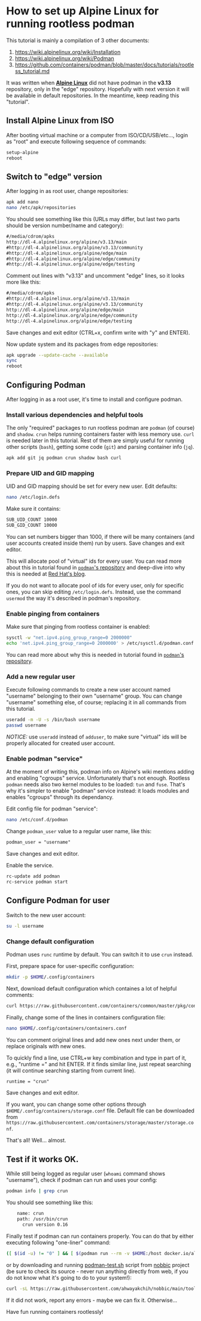 How to set up Alpine Linux for running rootless podman
======================================================

This tutorial is mainly a compilation of 3 other documents:

1. https://wiki.alpinelinux.org/wiki/Installation
2. https://wiki.alpinelinux.org/wiki/Podman
3. https://github.com/containers/podman/blob/master/docs/tutorials/rootless_tutorial.md

It was written when [**Alpine Linux**](https://alpinelinux.org/) did not have podman in the **v3.13** repository, only in the "edge" repository. Hopefully with next version it will be available in default repositories.
In the meantime, keep reading this "tutorial".

## Install Alpine Linux from ISO

After booting virtual machine or a computer from ISO/CD/USB/etc..., login as "root" and execute following sequence of commands:

```sh
setup-alpine
reboot
```

## Switch to "edge" version

After logging in as root user, change repositories:

```sh
apk add nano
nano /etc/apk/repositories
```

You should see something like this (URLs may differ, but last two parts should be version number/name and category):

```txt
#/media/cdrom/apks
http://dl-4.alpinelinux.org/alpine/v3.13/main
#http://dl-4.alpinelinux.org/alpine/v3.13/community
#http://dl-4.alpinelinux.org/alpine/edge/main
#http://dl-4.alpinelinux.org/alpine/edge/community
#http://dl-4.alpinelinux.org/alpine/edge/testing
```

Comment out lines with "v3.13" and uncomment "edge" lines, so it looks more like this:

```txt
#/media/cdrom/apks
#http://dl-4.alpinelinux.org/alpine/v3.13/main
#http://dl-4.alpinelinux.org/alpine/v3.13/community
http://dl-4.alpinelinux.org/alpine/edge/main
http://dl-4.alpinelinux.org/alpine/edge/community
http://dl-4.alpinelinux.org/alpine/edge/testing
```

Save changes and exit editor (CTRL+x, confirm write with "y" and ENTER).

Now update system and its packages from edge repositories:

```sh
apk upgrade --update-cache --available
sync
reboot
```

## Configuring Podman

After logging in as a root user, it's time to install and configure podman.

### Install various dependencies and helpful tools

The only "required" packages to run rootless podman are `podman` (of course) and `shadow`.
`crun` helps running containers faster with less memory use.
`curl` is needed later in this tutorial.
Rest of them are simply useful for running other scripts (`bash`), getting some code (`git`) and parsing container info (`jq`).

```sh
apk add git jq podman crun shadow bash curl
```

### Prepare UID and GID mapping

UID and GID mapping should be set for every new user. Edit defaults:

```sh
nano /etc/login.defs
```

Make sure it contains:

```txt
SUB_UID_COUNT 10000
SUB_GID_COUNT 10000
```

You can set numbers bigger than 1000, if there will be many containers (and user accounts created inside them) run by users.
Save changes and exit editor.

This will allocate pool of "virtual" ids for every user. You can read more about this in tutorial found in [`podman`'s repository](https://github.com/containers/podman/blob/master/docs/tutorials/rootless_tutorial.md#etcsubuid-and-etcsubgid-configuration) and deep-dive into why this is needed at [Red Hat's blog](https://www.redhat.com/en/blog/understanding-root-inside-and-outside-container).

If you do not want to allocate pool of ids for every user, only for specific ones, you can skip editing `/etc/login.defs`. Instead, use the command `usermod` the way it's described in podman's repository.

### Enable pinging from containers

Make sure that pinging from rootless container is enabled:

```sh
sysctl -w "net.ipv4.ping_group_range=0 2000000"
echo 'net.ipv4.ping_group_range=0 2000000' > /etc/sysctl.d/podman.conf
```

You can read more about why this is needed in tutorial found in [`podman`'s repository](https://github.com/containers/podman/blob/master/docs/tutorials/rootless_tutorial.md#enable-unprivileged-ping).

### Add a new regular user

Execute following commands to create a new user account named "username" belonging to their own "username" group.
You can change "username" something else, of course; replacing it in all commands from this tutorial.

```sh
useradd -m -U -s /bin/bash username
passwd username
```

*NOTICE:* use `useradd` instead of `adduser`, to make sure "virtual" ids will be properly allocated for created user account.

### Enable podman "service"

At the moment of writing this, podman info on Alpine's wiki mentions adding and enabling "cgroups" service.
Unfortunately that's not enough. Rootless `podman` needs also two kernel modules to be loaded: `tun` and `fuse`.
That's why it's simpler to enable "podman" service instead: it loads modules and enables "cgroups" through its dependancy.

Edit config file for podman "service":

```sh
nano /etc/conf.d/podman
```

Change `podman_user` value to a regular user name, like this:

```txt
podman_user = "username"
```

Save changes and exit editor.

Enable the service.

```sh
rc-update add podman
rc-service podman start
```

## Configure Podman for user

Switch to the new user account:

```sh
su -l username
```

### Change default configuration

Podman uses `runc` runtime by default. You can switch it to use `crun` instead.

First, prepare space for user-specific configuration:

```sh
mkdir -p $HOME/.config/containers
```

Next, download default configuration which containes a lot of helpful comments:

```sh
curl https://raw.githubusercontent.com/containers/common/master/pkg/config/containers.conf > $HOME/.config/containers/containers.conf
```

Finally, change some of the lines in containers configuration file:

```sh
nano $HOME/.config/containers/containers.conf
```

You can comment original lines and add new ones next under them, or replace originals with new ones.

To quickly find a line, use CTRL+w key combination and type in part of it, e.g., "runtime =" and hit ENTER.
If it finds similar line, just repeat searching (it will continue searching starting from current line).

```txt
runtime = "crun"
```

Save changes and exit editor.

If you want, you can change some other options through `$HOME/.config/containers/storage.conf` file. Default file can be downloaded from `https://raw.githubusercontent.com/containers/storage/master/storage.conf`.

That's all! Well... almost.

## Test if it works OK.

While still being logged as regular user (`whoami` command shows "username"), check if podman can run and uses your config:

```sh
podman info | grep crun
```

You should see something like this:

```txt
	name: crun
	path: /usr/bin/crun
	  crun version 0.16
```

Finally test if podman can run containers properly. You can do that by either executing following "one-liner" command:

```sh
([ $(id -u) != "0" ] && [ $(podman run --rm -v $HOME:/host docker.io/alpine /bin/sh -c '[ "$container" = "podman" ] && (id -u | tee /host/test.log) && (chmod 0700 /host/test.log)') = "0" ] && [ $(cat $HOME/test.log) = "0" ] && [ $(stat -c "%U:%G" $HOME/test.log) = $(id -nu)":"$(id -ng) ] && (rm $HOME/test.log) && echo "That's all, it works :)") || echo "It failed for some reason :("
```

or by downloading and running [podman-test.sh](https://github.com/ahwayakchih/nobbic/blob/main/tools/podman-test.sh) script from [nobbic](https://github.com/ahwayakchih/nobbic) project (be sure to check its source - never run anything directly from web, if you do not know what it's going to do to your system!):

```sh
curl -sL https://raw.githubusercontent.com/ahwayakchih/nobbic/main/tools/podman-test.sh | bash -s --
```

If it did not work, report any errors - maybe we can fix it. Otherwise...

Have fun running containers rootlessly!
